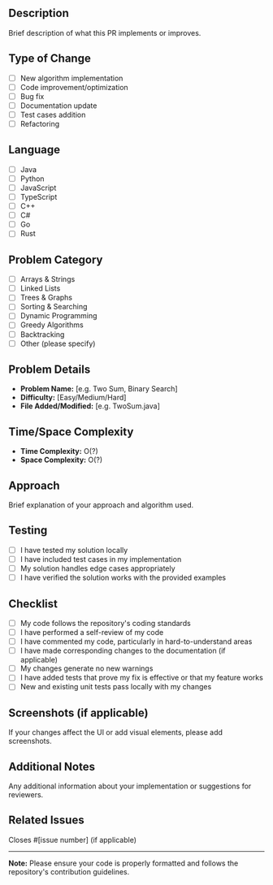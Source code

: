 ## Description
Brief description of what this PR implements or improves.

## Type of Change
- [ ] New algorithm implementation
- [ ] Code improvement/optimization
- [ ] Bug fix
- [ ] Documentation update
- [ ] Test cases addition
- [ ] Refactoring

## Language
- [ ] Java
- [ ] Python
- [ ] JavaScript
- [ ] TypeScript
- [ ] C++
- [ ] C#
- [ ] Go
- [ ] Rust

## Problem Category
- [ ] Arrays & Strings
- [ ] Linked Lists
- [ ] Trees & Graphs
- [ ] Sorting & Searching
- [ ] Dynamic Programming
- [ ] Greedy Algorithms
- [ ] Backtracking
- [ ] Other (please specify)

## Problem Details
- **Problem Name:** [e.g. Two Sum, Binary Search]
- **Difficulty:** [Easy/Medium/Hard]
- **File Added/Modified:** [e.g. TwoSum.java]

## Time/Space Complexity
- **Time Complexity:** O(?)
- **Space Complexity:** O(?)

## Approach
Brief explanation of your approach and algorithm used.

## Testing
- [ ] I have tested my solution locally
- [ ] I have included test cases in my implementation
- [ ] My solution handles edge cases appropriately
- [ ] I have verified the solution works with the provided examples

## Checklist
- [ ] My code follows the repository's coding standards
- [ ] I have performed a self-review of my code
- [ ] I have commented my code, particularly in hard-to-understand areas
- [ ] I have made corresponding changes to the documentation (if applicable)
- [ ] My changes generate no new warnings
- [ ] I have added tests that prove my fix is effective or that my feature works
- [ ] New and existing unit tests pass locally with my changes

## Screenshots (if applicable)
If your changes affect the UI or add visual elements, please add screenshots.

## Additional Notes
Any additional information about your implementation or suggestions for reviewers.

## Related Issues
Closes #[issue number] (if applicable)

---

**Note:** Please ensure your code is properly formatted and follows the repository's contribution guidelines.